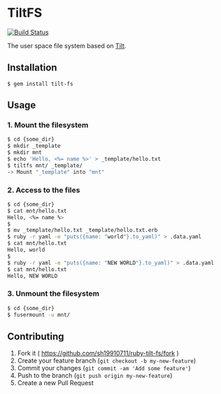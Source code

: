 # TiltFS

[![Build Status](https://travis-ci.org/sh19910711/ruby-tilt-fs.svg?branch=master)](https://travis-ci.org/sh19910711/ruby-tilt-fs)

The user space file system based on [Tilt](https://github.com/rtomayko/tilt).

## Installation

    $ gem install tilt-fs

## Usage

### 1. Mount the filesystem

```bash
$ cd {some_dir}
$ mkdir _template
$ mkdir mnt
$ echo 'Hello, <%= name %>' > _template/hello.txt
$ tiltfs mnt/ _template/
-> Mount "_template" into "mnt"
```

### 2. Access to the files

```bash
$ cd {some_dir}
$ cat mnt/hello.txt
Hello, <%= name %>
$
$ mv _template/hello.txt _template/hello.txt.erb
$ ruby -r yaml -e "puts({name: "world"}.to_yaml)" > .data.yaml
$ cat mnt/hello.txt
Hello, world
$
$ ruby -r yaml -e "puts({name: "NEW WORLD"}.to_yaml)" > .data.yaml
$ cat mnt/hello.txt
Hello, NEW WORLD
```

### 3. Unmount the filesystem

```bash
$ cd {some_dir}
$ fusermount -u mnt/
```

## Contributing

1. Fork it ( https://github.com/sh19910711/ruby-tilt-fs/fork )
2. Create your feature branch (`git checkout -b my-new-feature`)
3. Commit your changes (`git commit -am 'Add some feature'`)
4. Push to the branch (`git push origin my-new-feature`)
5. Create a new Pull Request
